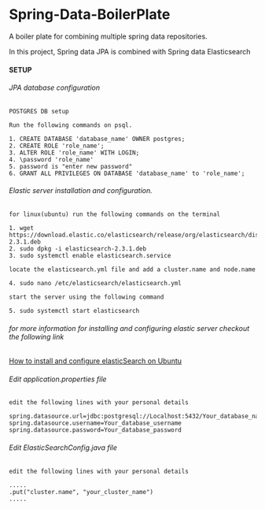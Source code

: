 # Spring-Data-BoilerPlate
A boiler plate for combining multiple spring data repositories.

In this project, Spring data JPA is combined with Spring data Elasticsearch

#### SETUP ######

###### JPA database configuration

    POSTGRES DB setup

    Run the following commands on psql.

    1. CREATE DATABASE 'database_name' OWNER postgres;
    2. CREATE ROLE 'role_name';
    3. ALTER ROLE 'role_name' WITH LOGIN;
    4. \password 'role_name'
    5. password is "enter new password"
    6. GRANT ALL PRIVILEGES ON DATABASE 'database_name' to 'role_name';

###### Elastic server installation and configuration.

    for linux(ubuntu) run the following commands on the terminal

    1. wget https://download.elastic.co/elasticsearch/release/org/elasticsearch/distribution/deb/elasticsearch/2.3.1/elasticsearch-2.3.1.deb
    2. sudo dpkg -i elasticsearch-2.3.1.deb
    3. sudo systemctl enable elasticsearch.service

    locate the elasticsearch.yml file and add a cluster.name and node.name

    4. sudo nano /etc/elasticsearch/elasticsearch.yml

    start the server using the following command

    5. sudo systemctl start elasticsearch

###### for more information for installing and configuring elastic server checkout the following link
   [How to install and configure elasticSearch on Ubuntu](https://www.digitalocean.com/community/tutorials/how-to-install-and-configure-elasticsearch-on-ubuntu-16-04)


###### Edit application.properties file
    edit the following lines with your personal details

    spring.datasource.url=jdbc:postgresql://Localhost:5432/Your_database_name
    spring.datasource.username=Your_database_username
    spring.datasource.password=Your_database_password

###### Edit ElasticSearchConfig.java file
    edit the following lines with your personal details

    .....
    .put("cluster.name", "your_cluster_name")
    .....